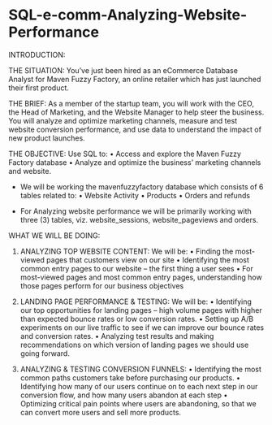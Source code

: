 # SQL-e-comm-Analyzing-Website-Performance

INTRODUCTION:

THE SITUATION:
You’ve just been hired as an eCommerce Database Analyst for Maven Fuzzy Factory, an online 
retailer which has just launched their first product.

THE BRIEF:
As a member of the startup team, you will work with the CEO, the Head of Marketing, and the 
Website Manager to help steer the business.
You will analyze and optimize marketing channels, measure and test website conversion 
performance, and use data to understand the impact of new product launches.

THE OBJECTIVE:
Use SQL to:
• Access and explore the Maven Fuzzy Factory database
• Analyze and optimize the business’ marketing channels and website.

- We will be working the mavenfuzzyfactory database which consists of 6 tables related to:
• Website Activity 
• Products 
• Orders and refunds

- For Analyzing website performance we will be primarily working with three (3) tables,
viz. website_sessions, website_pageviews and orders.

WHAT WE WILL BE DOING:

1. ANALYZING TOP WEBSITE CONTENT: 
   We will be:
• Finding the most-viewed pages that customers view on our site
• Identifying the most common entry pages to our website – the first thing a user sees
• For most-viewed pages and most common entry pages, understanding how those pages perform for our business objectives

2. LANDING PAGE PERFORMANCE & TESTING:
   We will be:
 • Identifying our top opportunities for landing pages – high volume pages with higher than 
   expected bounce rates or low conversion rates.
 • Setting up A/B experiments on our live traffic to see if we can improve our bounce rates 
   and conversion rates. 
 • Analyzing test results and making recommendations on which version of landing 
   pages we should use going forward.
   
3. ANALYZING & TESTING CONVERSION FUNNELS:
   • Identifying the most common paths customers take before purchasing our products.
   • Identifying how many of our users continue on to each next step in our conversion flow, 
     and how many users abandon at each step
   • Optimizing critical pain points where users are abandoning, so that we can convert more 
     users and sell more products. 
